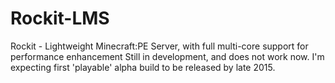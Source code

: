 # Rockit-LMS
Rockit - Lightweight Minecraft:PE Server, with full multi-core support for performance enhancement
Still in development, and does not work now. I'm expecting first 'playable' alpha build to be released by late 2015.
